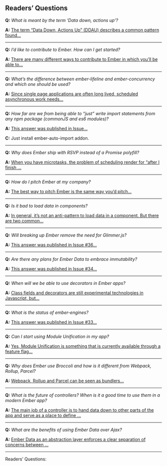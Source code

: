## Readers’ Questions

__Q:__ _What is meant by the term ‘Data down, actions up’?_

__A:__  [The term “Data Down, Actions Up” (DDAU) describes a common pattern found...](https://discuss.emberjs.com/t/readers-questions-what-is-meant-by-the-term-data-down-actions-up/15311)

---
__Q:__ _I’d like to contribute to Ember. How can I get started?_

__A:__  [There are many different ways to contribute to Ember in which you’ll be able to...](https://discuss.emberjs.com/t/readers-questions-id-like-to-contribute-to-ember-how-can-i-get-started/14915)

---
__Q:__ _What’s the difference between ember-lifeline and ember-concurrency and which one should be used?_

__A:__  [Since single page applications are often long lived, scheduled asynchronous work needs...](https://discuss.emberjs.com/t/readers-questions-whats-the-difference-between-ember-lifeline-and-ember-concurrency-and-which-one-should-be-used/15197)

---
__Q:__ _How far are we from being able to “just” write import statements from any npm package (commonJS and es6 modules)?_

__A:__  [This answer was published in Issue...](https://discuss.emberjs.com/t/readers-questions-how-far-are-we-from-being-able-to-just-use-any-npm-package-via-the-import-statement/14462)

__C:__ Just install ember-auto-import addon.

---
__Q:__ _Why does Ember ship with RSVP instead of a Promise polyfill?_

__A:__  [When you have microtasks, the problem of scheduling render for “after I finish ...](https://discuss.emberjs.com/t/readers-questions-why-does-ember-still-use-rsvp/14736)

---

__Q:__ _How do I pitch Ember at my company?_

__A:__  [The best way to pitch Ember is the same way you’d pitch...](https://discuss.emberjs.com/t/readers-questions-how-do-i-pitch-ember-at-my-company/14289)

---

__Q:__ _Is it bad to load data in components?_

__A:__  [In general, it’s not an anti-pattern to load data in a component. But there are two common...](https://discuss.emberjs.com/t/readers-questions-is-it-bad-to-load-data-in-components/14521)

---

__Q:__ _Will breaking up Ember remove the need for Glimmer.js?_

__A:__  [This answer was published in Issue #36...](https://discuss.emberjs.com/t/readers-questions-will-breaking-up-ember-remove-the-need-for-glimmer-js/14325)

---

__Q:__ _Are there any plans for Ember Data to embrace immutability?_

__A:__  [This answer was published in Issue #34...](https://discuss.emberjs.com/t/readers-questions-are-there-any-plans-for-ember-data-to-embrace-immutability/14259)

---

__Q:__ _When will we be able to use decorators in Ember apps?_

__A:__  [Class fields and decorators are still experimental technologies in Javascript, but...](https://discuss.emberjs.com/t/readers-questions-when-will-we-be-able-to-use-decorators-in-ember-apps/14583)

---

__Q:__ _What is the status of ember-engines?_

__A:__  [This answer was published in Issue #33...](https://discuss.emberjs.com/t/readers-questions-what-is-the-status-of-ember-engines/14236)

---

__Q:__ _Can I start using Module Unification in my app?_

__A:__  [Yes, Module Unification is something that is currently available through a feature flag...](https://discuss.emberjs.com/t/readers-questions-can-i-start-using-module-unification-in-my-app/15029)

---

__Q:__ _Why does Ember use Broccoli and how is it different from Webpack, Rollup, Parcel?_

__A:__  [Webpack, Rollup and Parcel can be seen as bundlers...](https://discuss.emberjs.com/t/readers-questions-why-does-ember-use-broccoli-and-how-is-it-different-from-webpack-rollup-parcel/15384)

---

__Q:__ _What is the future of controllers? When is it a good time to use them in a modern Ember app?_

__A:__  [The main job of a controller is to hand data down to other parts of the app and serve as a place to define ...](https://discuss.emberjs.com/t/readers-questions-what-is-the-future-of-controllers-when-is-it-a-good-time-to-use-them-in-a-modern-ember-app/15708)

---

__Q:__ _What are the benefits of using Ember Data over Ajax?_

__A:__  [Ember Data as an abstraction layer enforces a clear separation of concerns between ...](https://discuss.emberjs.com/t/readers-questions-what-are-the-benefits-of-using-ember-data-over-ajax/16254)

---
Readers’ Questions: 




